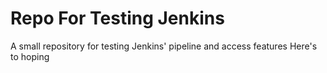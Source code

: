 # Repo For Testing Jenkins
 A small repository for testing Jenkins' pipeline and access features
Here's to hoping
